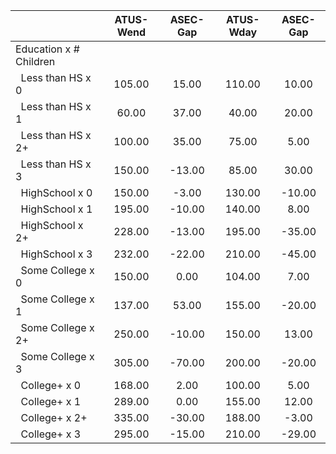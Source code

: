 
|                      |    ATUS-Wend |     ASEC-Gap |    ATUS-Wday |     ASEC-Gap |
| -------------------- | :----------: | :----------: | :----------: | :----------: |
| Education x # Children |              |              |              |              |
| &nbsp;&nbsp;Less than HS x 0 |       105.00 |        15.00 |       110.00 |        10.00 |
| &nbsp;&nbsp;Less than HS x 1 |        60.00 |        37.00 |        40.00 |        20.00 |
| &nbsp;&nbsp;Less than HS x 2+ |       100.00 |        35.00 |        75.00 |         5.00 |
| &nbsp;&nbsp;Less than HS x 3 |       150.00 |       -13.00 |        85.00 |        30.00 |
| &nbsp;&nbsp;HighSchool x 0 |       150.00 |        -3.00 |       130.00 |       -10.00 |
| &nbsp;&nbsp;HighSchool x 1 |       195.00 |       -10.00 |       140.00 |         8.00 |
| &nbsp;&nbsp;HighSchool x 2+ |       228.00 |       -13.00 |       195.00 |       -35.00 |
| &nbsp;&nbsp;HighSchool x 3 |       232.00 |       -22.00 |       210.00 |       -45.00 |
| &nbsp;&nbsp;Some College x 0 |       150.00 |         0.00 |       104.00 |         7.00 |
| &nbsp;&nbsp;Some College x 1 |       137.00 |        53.00 |       155.00 |       -20.00 |
| &nbsp;&nbsp;Some College x 2+ |       250.00 |       -10.00 |       150.00 |        13.00 |
| &nbsp;&nbsp;Some College x 3 |       305.00 |       -70.00 |       200.00 |       -20.00 |
| &nbsp;&nbsp;College+ x 0 |       168.00 |         2.00 |       100.00 |         5.00 |
| &nbsp;&nbsp;College+ x 1 |       289.00 |         0.00 |       155.00 |        12.00 |
| &nbsp;&nbsp;College+ x 2+ |       335.00 |       -30.00 |       188.00 |        -3.00 |
| &nbsp;&nbsp;College+ x 3 |       295.00 |       -15.00 |       210.00 |       -29.00 |

